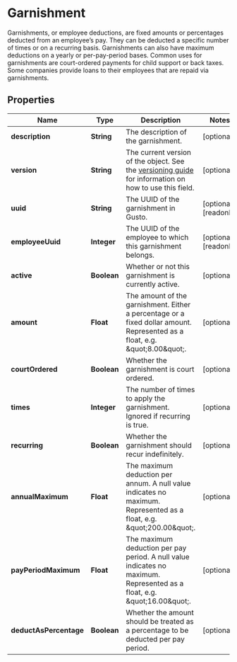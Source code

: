 

# Garnishment

Garnishments, or employee deductions, are fixed amounts or percentages deducted from an employee’s pay. They can be deducted a specific number of times or on a recurring basis. Garnishments can also have maximum deductions on a yearly or per-pay-period bases. Common uses for garnishments are court-ordered payments for child support or back taxes. Some companies provide loans to their employees that are repaid via garnishments.

## Properties

| Name | Type | Description | Notes |
|------------ | ------------- | ------------- | -------------|
|**description** | **String** | The description of the garnishment. |  [optional] |
|**version** | **String** | The current version of the object. See the [versioning guide](https://docs.gusto.com/embedded-payroll/docs/idempotency) for information on how to use this field. |  [optional] |
|**uuid** | **String** | The UUID of the garnishment in Gusto. |  [optional] [readonly] |
|**employeeUuid** | **Integer** | The UUID of the employee to which this garnishment belongs. |  [optional] [readonly] |
|**active** | **Boolean** | Whether or not this garnishment is currently active. |  [optional] |
|**amount** | **Float** | The amount of the garnishment. Either a percentage or a fixed dollar amount. Represented as a float, e.g. \&quot;8.00\&quot;. |  [optional] |
|**courtOrdered** | **Boolean** | Whether the garnishment is court ordered. |  [optional] |
|**times** | **Integer** | The number of times to apply the garnishment. Ignored if recurring is true. |  [optional] |
|**recurring** | **Boolean** | Whether the garnishment should recur indefinitely. |  [optional] |
|**annualMaximum** | **Float** | The maximum deduction per annum. A null value indicates no maximum. Represented as a float, e.g. \&quot;200.00\&quot;. |  [optional] |
|**payPeriodMaximum** | **Float** | The maximum deduction per pay period. A null value indicates no maximum. Represented as a float, e.g. \&quot;16.00\&quot;. |  [optional] |
|**deductAsPercentage** | **Boolean** | Whether the amount should be treated as a percentage to be deducted per pay period. |  [optional] |




